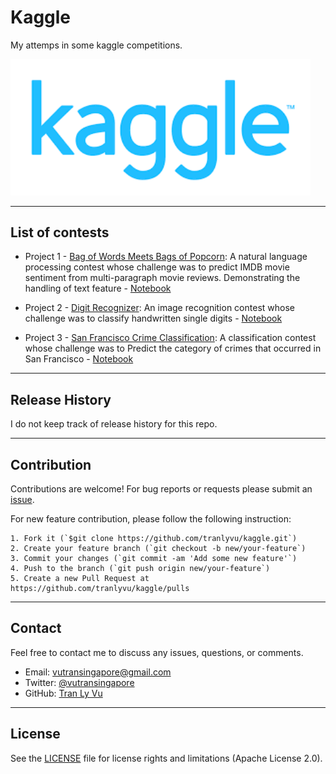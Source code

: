 # **Kaggle**

My attemps in some kaggle competitions. 

<img src="img/kaggle.png" width="480" alt="Combined Image" />

---
List of contests
---

* Project 1 - [Bag of Words Meets Bags of Popcorn](https://github.com/tranlyvu/kaggle/tree/master/Bag%20of%20Words%20Meets%20Bags%20of%20Popcorn): A natural language processing contest whose challenge was to predict IMDB movie sentiment from multi-paragraph movie reviews. Demonstrating the handling of text feature - [Notebook](http://nbviewer.ipython.org/gist/tranlyvu/bc2ea679ba0a98ec26c5)

* Project 2 - [Digit Recognizer](https://github.com/tranlyvu/kaggle/tree/master/Digit%20Recognizer): An image recognition contest whose challenge was to classify handwritten single digits - [Notebook](http://nbviewer.ipython.org/gist/tranlyvu/da54146d97147cb401c4)

* Project 3 - [San Francisco Crime Classification](https://github.com/tranlyvu/kaggle/tree/master/San%20Francisco%20Crime%20Classification): A classification contest whose challenge was to Predict the category of crimes that occurred in San Francisco - [Notebook](https://github.com/tranlyvu/kaggle-contests/tree/master/San%20Francisco%20Crime%20Classification) 

--- 
Release History
---

I do not keep track of release history for this repo.

---
Contribution
---

Contributions are welcome! For bug reports or requests please submit an [issue](https://github.com/tranlyvu/kaggle/issues).

For new feature contribution, please follow the following instruction:

```
1. Fork it (`$git clone https://github.com/tranlyvu/kaggle.git`)
2. Create your feature branch (`git checkout -b new/your-feature`)
3. Commit your changes (`git commit -am 'Add some new feature'`)
4. Push to the branch (`git push origin new/your-feature`)
5. Create a new Pull Request at https://github.com/tranlyvu/kaggle/pulls
```

---
Contact
---

Feel free to contact me to discuss any issues, questions, or comments.
*  Email: vutransingapore@gmail.com
*  Twitter: [@vutransingapore](https://twitter.com/vutransingapore)
*  GitHub: [Tran Ly Vu](https://github.com/tranlyvu)

---
License
---
See the [LICENSE](https://github.com/tranlyvu/kaggle/blob/master/LICENSE.md) file for license rights and limitations (Apache License 2.0).

	
